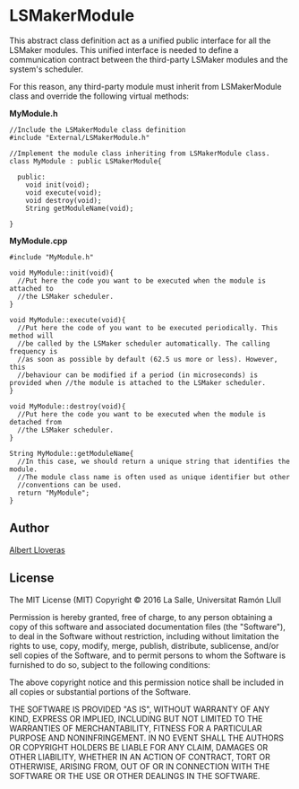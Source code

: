 # LSMakerModule
This abstract class definition act as a unified public interface for all the LSMaker modules. This unified interface is needed to define a communication contract between the third-party LSMaker modules and the system's scheduler.

For this reason, any third-party module must inherit from LSMakerModule class and override the following
virtual methods:

**MyModule.h**
```
//Include the LSMakerModule class definition
#include "External/LSMakerModule.h"

//Implement the module class inheriting from LSMakerModule class.
class MyModule : public LSMakerModule{

  public:
    void init(void);
    void execute(void);
    void destroy(void);
    String getModuleName(void);

}
```

**MyModule.cpp**
```
#include "MyModule.h"

void MyModule::init(void){
  //Put here the code you want to be executed when the module is attached to
  //the LSMaker scheduler.
}

void MyModule::execute(void){
  //Put here the code of you want to be executed periodically. This method will
  //be called by the LSMaker scheduler automatically. The calling frequency is
  //as soon as possible by default (62.5 us more or less). However, this
  //behaviour can be modified if a period (in microseconds) is provided when //the module is attached to the LSMaker scheduler.
}

void MyModule::destroy(void){
  //Put here the code you want to be executed when the module is detached from
  //the LSMaker scheduler.
}

String MyModule::getModuleName{
  //In this case, we should return a unique string that identifies the module.
  //The module class name is often used as unique identifier but other
  //conventions can be used.
  return "MyModule";
}

```

## Author
[Albert Lloveras](https://github.com/alloveras)

## License
The MIT License (MIT)
Copyright &copy; 2016 La Salle, Universitat Ramón Llull

Permission is hereby granted, free of charge, to any person obtaining a copy of this software and associated documentation files (the "Software"), to deal in the Software without restriction, including without limitation the rights to use, copy, modify, merge, publish, distribute, sublicense, and/or sell copies of the Software, and to permit persons to whom the Software is furnished to do so, subject to the following conditions:

The above copyright notice and this permission notice shall be included in all copies or substantial portions of the Software.

THE SOFTWARE IS PROVIDED "AS IS", WITHOUT WARRANTY OF ANY KIND, EXPRESS OR IMPLIED, INCLUDING BUT NOT LIMITED TO THE WARRANTIES OF MERCHANTABILITY, FITNESS FOR A PARTICULAR PURPOSE AND NONINFRINGEMENT. IN NO EVENT SHALL THE AUTHORS OR COPYRIGHT HOLDERS BE LIABLE FOR ANY CLAIM, DAMAGES OR OTHER LIABILITY, WHETHER IN AN ACTION OF CONTRACT, TORT OR OTHERWISE, ARISING FROM, OUT OF OR IN CONNECTION WITH THE SOFTWARE OR THE USE OR OTHER DEALINGS IN THE SOFTWARE.

